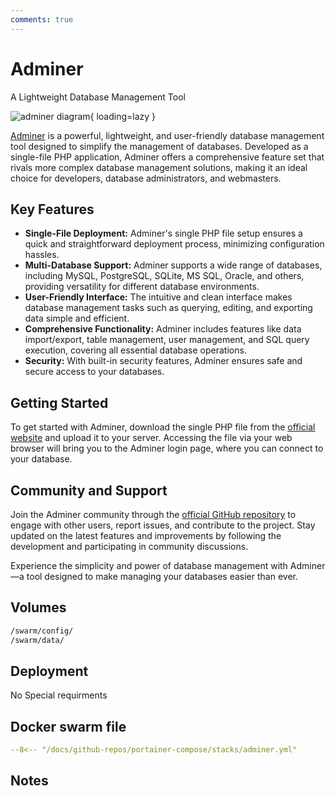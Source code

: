```yaml
---
comments: true
---
```


# Adminer

A Lightweight Database Management Tool

![adminer diagram](../assets/diagrams/adminer.png){ loading=lazy }

[Adminer](https://www.adminer.org/) is a powerful, lightweight, and user-friendly database management tool designed to simplify the management of databases. Developed as a single-file PHP application, Adminer offers a comprehensive feature set that rivals more complex database management solutions, making it an ideal choice for developers, database administrators, and webmasters.

## Key Features

- **Single-File Deployment:** Adminer's single PHP file setup ensures a quick and straightforward deployment process, minimizing configuration hassles.
- **Multi-Database Support:** Adminer supports a wide range of databases, including MySQL, PostgreSQL, SQLite, MS SQL, Oracle, and others, providing versatility for different database environments.
- **User-Friendly Interface:** The intuitive and clean interface makes database management tasks such as querying, editing, and exporting data simple and efficient.
- **Comprehensive Functionality:** Adminer includes features like data import/export, table management, user management, and SQL query execution, covering all essential database operations.
- **Security:** With built-in security features, Adminer ensures safe and secure access to your databases.

## Getting Started

To get started with Adminer, download the single PHP file from the [official website](https://www.adminer.org/) and upload it to your server. Accessing the file via your web browser will bring you to the Adminer login page, where you can connect to your database.

## Community and Support

Join the Adminer community through the [official GitHub repository](https://github.com/vrana/adminer) to engage with other users, report issues, and contribute to the project. Stay updated on the latest features and improvements by following the development and participating in community discussions.

Experience the simplicity and power of database management with Adminer—a tool designed to make managing your databases easier than ever.


## Volumes

```bash
/swarm/config/
/swarm/data/
```

## Deployment
No Special requirments

## Docker swarm file
``` yaml linenums="1" 
--8<-- "/docs/github-repos/portainer-compose/stacks/adminer.yml"
```

## Notes

